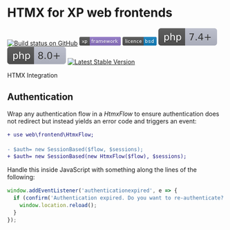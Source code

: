 HTMX for XP web frontends
=========================

[![Build status on GitHub](https://github.com/xp-forge/htmx/workflows/Tests/badge.svg)](https://github.com/xp-forge/htmx/actions)
[![XP Framework Module](https://raw.githubusercontent.com/xp-framework/web/master/static/xp-framework-badge.png)](https://github.com/xp-framework/core)
[![BSD Licence](https://raw.githubusercontent.com/xp-framework/web/master/static/licence-bsd.png)](https://github.com/xp-framework/core/blob/master/LICENCE.md)
[![Requires PHP 7.4+](https://raw.githubusercontent.com/xp-framework/web/master/static/php-7_4plus.svg)](http://php.net/)
[![Supports PHP 8.0+](https://raw.githubusercontent.com/xp-framework/web/master/static/php-8_0plus.svg)](http://php.net/)
[![Latest Stable Version](https://poser.pugx.org/xp-forge/htmx/version.svg)](https://packagist.org/packages/xp-forge/htmx)

HTMX Integration

Authentication
--------------
Wrap any authentication flow in a *HtmxFlow* to ensure authentication does not redirect but instead yields an error code and triggers an event:

```diff
+ use web\frontend\HtmxFlow;

- $auth= new SessionBased($flow, $sessions);
+ $auth= new SessionBased(new HtmxFlow($flow), $sessions);
```

Handle this inside JavaScript with something along the lines of the following:

```javascript
window.addEventListener('authenticationexpired', e => {
  if (confirm('Authentication expired. Do you want to re-authenticate?')) {
    window.location.reload();
  }
});
````
